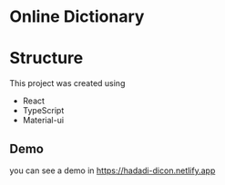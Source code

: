 # Online Dictionary

# Structure

This project was created using

- React
- TypeScript
- Material-ui

## Demo

you can see a demo in https://hadadi-dicon.netlify.app
